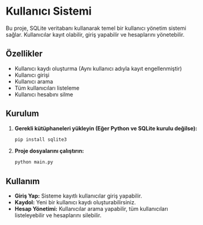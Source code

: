 # Kullanıcı Sistemi

Bu proje, SQLite veritabanı kullanarak temel bir kullanıcı yönetim sistemi sağlar. Kullanıcılar kayıt olabilir, giriş yapabilir ve hesaplarını yönetebilir.

## Özellikler
- Kullanıcı kaydı oluşturma (Aynı kullanıcı adıyla kayıt engellenmiştir)
- Kullanıcı girişi
- Kullanıcı arama
- Tüm kullanıcıları listeleme
- Kullanıcı hesabını silme

## Kurulum
1. **Gerekli kütüphaneleri yükleyin (Eğer Python ve SQLite kurulu değilse):**
   ```bash
   pip install sqlite3
   ```
2. **Proje dosyalarını çalıştırın:**
   ```bash
   python main.py
   ```
## Kullanım
- **Giriş Yap:** Sisteme kayıtlı kullanıcılar giriş yapabilir.
- **Kaydol:** Yeni bir kullanıcı kaydı oluşturabilirsiniz.
- **Hesap Yönetimi:** Kullanıcılar arama yapabilir, tüm kullanıcıları listeleyebilir ve hesaplarını silebilir.



